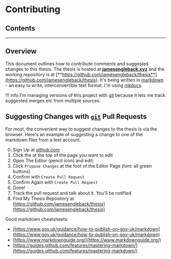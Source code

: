 # Contributing

## Contents

---------

## Overview
This document outlines how to contribute comments and suggested changes to this thesis.
The thesis is hosted at [**jamesengleback.xyz**](jamesengleback.xyz) and the working repository is at [**https://github.com/jamesengleback/thesis**](https://github.com/jamesengleback/thesis).
It's being written in [markdown](https://en.wikipedia.org/wiki/Markdown) - an easy to write, interconvertible text format.
I'm using [mkdocs](https://www.mkdocs.org/).


!!! info
	I'm managing versions of this project with [git](https://en.wikipedia.org/wiki/Git) because it lets me track suggested merges etc from multiple sources.

## Suggesting Changes with [`git`](https://en.wikipedia.org/wiki/Git)  Pull Requests

For most, the convenient way to suggest changes to the thesis is via the browser. Here's an example of suggesting a change to one of the markdown files from a test account.

0. Sign Up at [github.com](https://github.com/)
1. Click the at the top of the page you want to edit
2. Open The Editor (pencil icon) and edit:
3. Click `Propose Changes` at the foot of the Editor Page (hint: all green buttons) 
4. Confirm with `Create Pull Request`
5. Confirm Again with `Create Pull Request`
6. Done!
7. Track the pull request and talk about it. You'll be notified
8. Find My Thesis Repository at [https://github.com/jamesengleback/thesis](https://github.com/jamesengleback/thesis)


Good markdown cheatsheets:

- [https://www.gov.uk/guidance/how-to-publish-on-gov-uk/markdown](https://www.gov.uk/guidance/how-to-publish-on-gov-uk/markdown)
- [https://www.markdownguide.org/](https://www.markdownguide.org/)
- [https://guides.github.com/features/mastering-markdown/](https://guides.github.com/features/mastering-markdown/)
